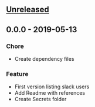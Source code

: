 <a name="unreleased"></a>
## [Unreleased]


<a name="0.0.0"></a>
## 0.0.0 - 2019-05-13
### Chore
- Create dependency files

### Feature
- First version listing slack users
- Add Readme with references
- Create Secrets folder


[Unreleased]: /compare/0.0.0...HEAD
